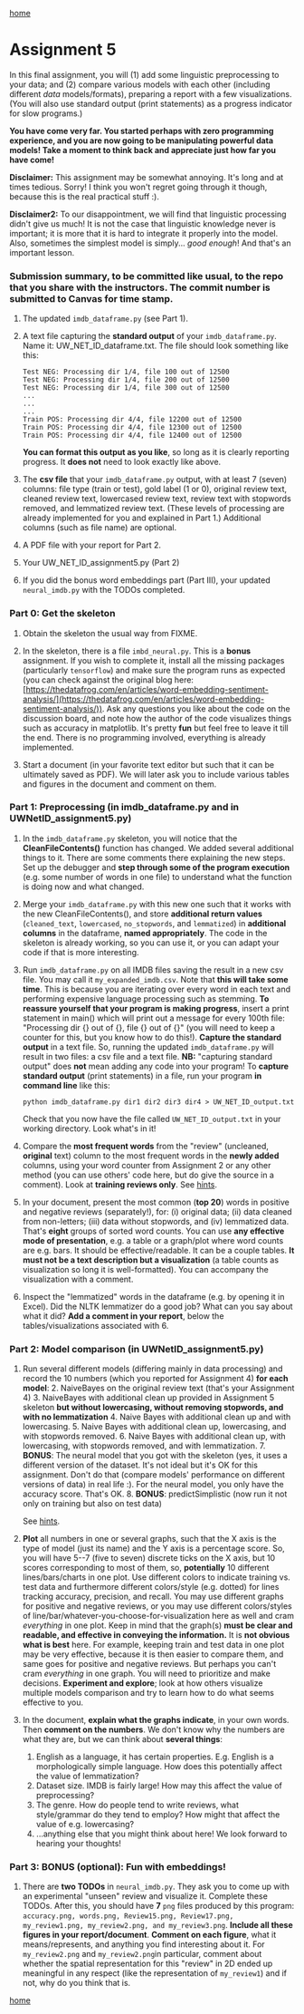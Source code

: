 [home](../index.md)

# Assignment 5

In this final assignment, you will (1) add some linguistic preprocessing to your data; and (2) compare various models with each other (including different *data* models/formats), preparing a report with a few visualizations. (You will also use standard output (print statements) as a progress indicator for slow programs.)

**You have come very far. You started perhaps with zero programming experience, and you are now going to be manipulating powerful data models! Take a moment to think back and appreciate just how far you have come!**

**Disclaimer:** This assignment may be somewhat annoying. It's long and at times tedious. Sorry! I think you won't regret going through it though, because this is the real practical stuff :).

**Disclaimer2:** To our disappointment, we will find that linguistic processing didn't give us much! It is not the case that linguistic knowledge never is important; it is more that it is hard to integrate it properly into the model. Also, sometimes the simplest model is simply... *good enough*! And that's an important lesson. 

### Submission summary, to be committed like usual, to the repo that you share with the instructors. The commit number is submitted to Canvas for time stamp.
1. The updated `imdb_dataframe.py` (see Part 1).

2. A text file capturing the **standard output** of your `imdb_dataframe.py`. Name it: UW_NET_ID_dataframe.txt. The file should look something like this:
    ```
    Test NEG: Processing dir 1/4, file 100 out of 12500
    Test NEG: Processing dir 1/4, file 200 out of 12500
    Test NEG: Processing dir 1/4, file 300 out of 12500
    ...
    ...
    ...
    Train POS: Processing dir 4/4, file 12200 out of 12500
    Train POS: Processing dir 4/4, file 12300 out of 12500
    Train POS: Processing dir 4/4, file 12400 out of 12500
    ```
    **You can format this output as you like**, so long as it is clearly reporting progress. It **does not** need to look exactly like above.

3. The **csv file** that your `imdb_dataframe.py` output, with at least 7 (seven) columns: file type (train or test), gold label (1 or 0), original review text, cleaned review text, lowercased review text, review text with stopwords removed, and lemmatized review text. (These levels of processing are already implemented for you and explained in Part 1.) Additional columns (such as file name) are optional.

4. A PDF file with your report for Part 2.

5. Your UW_NET_ID_assignment5.py (Part 2)

6. If you did the bonus word embeddings part (Part III), your updated `neural_imdb.py` with the TODOs completed.

### Part 0: Get the skeleton
1. Obtain the skeleton the usual way from FIXME.

2. In the skeleton, there is a file `imbd_neural.py`. This is a **bonus** assignment. If you wish to complete it, install all the missing packages (particularly `tensorflow`) and make sure the program runs as expected (you can check against the original blog here:[https://thedatafrog.com/en/articles/word-embedding-sentiment-analysis/](https://thedatafrog.com/en/articles/word-embedding-sentiment-analysis/)). Ask any questions you like about the code on the discussion board, and note how the author of the code visualizes things such as accuracy in matplotlib. It's pretty **fun** but feel free to leave it till the end. There is no programming involved, everything is already implemented.

3. Start a document (in your favorite text editor but such that it can be ultimately saved as PDF). We will later ask you to include various tables and figures in the document and comment on them.


### Part 1: Preprocessing (in imdb_dataframe.py and in UWNetID_assignment5.py)

1. In the `imdb_dataframe.py` skeleton, you will notice that the **CleanFileContents()** function has changed. We added several additional things to it. There are some comments there explaining the new steps. Set up the debugger and **step through some of the program execution** (e.g. some number of words in one file) to understand what the function is doing now and what changed.

3. Merge your `imdb_dataframe.py` with this new one such that it works with the new CleanFileContents(), and store **additional return values** (`cleaned_text`, `lowercased`, `no_stopwords`, and `lemmatized`) in **additional columns** in the dataframe, **named appropriately**. The code in the skeleton is already working, so you can use it, or you can adapt your code if that is more interesting.

4. Run `imdb_dataframe.py` on all IMDB files saving the result in a new csv file. You may call it `my_expanded_imdb.csv`. Note that **this will take some time**. This is because you are iterating over every word in each text and performing expensive language processing such as stemming. **To reassure yourself that your program is making progress**, insert a print statement in main() which will print out a message for every 100th file: "Processing dir {} out of {}, file {} out of {}" (you will need to keep a counter for this, but you know how to do this!). **Capture the standard output** in a text file. So, running the updated `imdb_dataframe.py` will result in two files: a csv file and a text file. **NB:** "capturing standard output" does **not** mean adding any code into your program! To **capture standard output** (print statements) in a file, run your program **in command line** like this: 

    `python imdb_dataframe.py dir1 dir2 dir3 dir4 > UW_NET_ID_output.txt` 

    Check that you now have the file called `UW_NET_ID_output.txt` in your working directory. Look what's in it!
    
5. Compare the **most frequent words** from the "review" (uncleaned, **original** text) column to the most frequent words in the **newly added** columns, using your word counter from Assignment 2 or any other method (you can use others' code here, but do give the source in a comment). Look at **training reviews only**. See [hints](ass5-hints.md).

6. In your document, present the most common (**top 20**) words in positive and negative reviews (separately!), for: (i) original data; (ii) data cleaned from non-letters; (iii) data without stopwords, and (iv) lemmatized data. That's **eight** groups of sorted word counts. You can use **any effective mode of presentation**, e.g. a table or a graph/plot where word counts are e.g. bars. It should be effective/readable. It can be a couple tables. **It must not be a text description but a visualization** (a table counts as visualization so long it is well-formatted). You can accompany the visualization with a comment.

7. Inspect the "lemmatized" words in the dataframe (e.g. by opening it in Excel). Did the NLTK lemmatizer do a good job? What can you say about what it did? **Add a comment in your report**, below the tables/visualizations associated with 6.


### Part 2: Model comparison (in UWNetID_assignment5.py)
 
1. Run several different models (differing mainly in data processing) and record the 10 numbers (which you reported for Assignment 4) **for each model**:
    2. NaiveBayes on the original review text (that's your Assignment 4)
    3. NaiveBayes with additional clean up provided in Assignment 5 skeleton **but without lowercasing, without removing stopwords, and with no lemmatization**
    4. Naive Bayes with additional clean up and with lowercasing.
    5. Naive Bayes with additional clean up, lowercasing, and with stopwords removed.
    6. Naive Bayes with additional clean up, with lowercasing, with stopwords removed, and with lemmatization.
    7. **BONUS**: The neural model that you got with the skeleton (yes, it uses a different version of the dataset. It's not ideal but it's OK for this assignment. Don't do that (compare models' performance on different versions of data) in real life :). For the neural model, you only have the accuracy score. That's OK.
    8. **BONUS**: predictSimplistic (now run it not only on training but also on test data)
    
    See [hints](ass5-hints.md).
    
6. **Plot** all numbers in one or several graphs, such that the X axis is the type of model (just its name) and the Y axis is a percentage score. So, you will have 5--7 (five to seven) discrete ticks on the X axis, but 10 scores corresponding to most of them, so, **potentially** 10 different lines/bars/charts in one plot. Use different colors to indicate training vs. test data and furthermore different colors/style (e.g. dotted) for lines tracking accuracy, precision, and recall. You may use different graphs for positive and negative reviews, or you may use different colors/styles of line/bar/whatever-you-choose-for-visualization here as well and cram *everything* in one plot. Keep in mind that the graph(s) **must be clear and readable, and effective in conveying the information.** It is **not obvious what is best** here. For example, keeping train and test data in one plot may be very effective, because it is then easier to compare them, and same goes for positive and negative reviews. But perhaps you can't cram *everything* in one graph. You will need to prioritize and make decisions. **Experiment and explore**; look at how others visualize multiple models comparison and try to learn how to do what seems effective to you. 

7. In the document, **explain what the graphs indicate**, in your own words. Then **comment on the numbers**.  We don't know why the numbers are what they are, but we can think about **several things**:
    1. English as a language, it has certain properties. E.g. English is a morphologically simple language. How does this potentially affect the value of lemmatization?
    2. Dataset size. IMDB is fairly large! How may this affect the value of preprocessing?
    3. The genre. How do people tend to write reviews, what style/grammar do they tend to employ? How might that affect the value of e.g. lowercasing?
    4. ...anything else that you might think about here! We look forward to hearing your thoughts! 

### Part 3: BONUS (optional): Fun with embeddings!

1. There are **two TODOs** in `neural_imdb.py`. They ask you to come up with an experimental "unseen" review and visualize it. Complete these TODOs. After this, you should have **7** `png` files produced by this program: `accuracy.png, words.png, Review15.png, Review17.png, my_review1.png, my_review2.png, and my_review3.png`. **Include all these figures in your report/document**. **Comment on each figure**, what it means/represents, and anything you find interesting about it. For `my_review2.png` and `my_review2.png`in particular, comment about whether the spatial representation for this "review" in 2D ended up meaningful in any respect (like the representation of `my_review1`) and if not, why do you think that is.

[home](../index.md)
